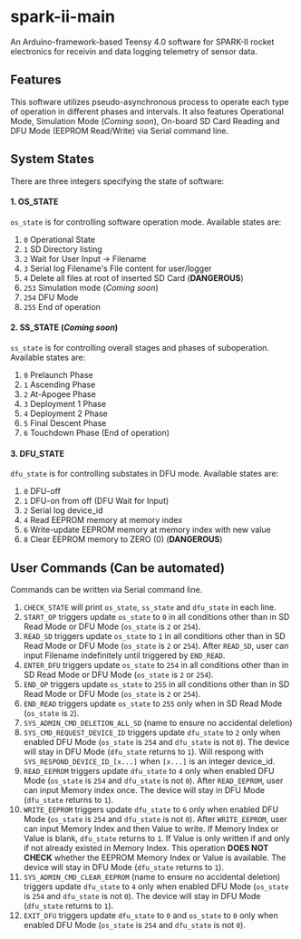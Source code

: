 # spark-ii-main
An Arduino-framework-based Teensy 4.0 software for SPARK-II rocket electronics for receivin and data logging telemetry of sensor data.

## Features
This software utilizes pseudo-asynchronous process to operate each type of operation in different phases and intervals. It also features Operational Mode, Simulation Mode (*Coming soon*), On-board SD Card Reading and DFU Mode (EEPROM Read/Write) via Serial command line.

## System States
There are three integers specifying the state of software:

#### 1. OS_STATE
`os_state` is for controlling software operation mode. Available states are:
1. `0` Operational State
2. `1` SD Directory listing
3. `2` Wait for User Input -> Filename
4. `3` Serial log Filename's File content for user/logger
5. `4` Delete all files at root of inserted SD Card (**DANGEROUS**)
6. `253` Simulation mode (*Coming soon*)
7. `254` DFU Mode
8. `255` End of operation

#### 2. SS_STATE (*Coming soon*)
`ss_state` is for controlling overall stages and phases of suboperation. Available states are:
1. `0` Prelaunch Phase
2. `1` Ascending Phase
3. `2` At-Apogee Phase
4. `3` Deployment 1 Phase
5. `4` Deployment 2 Phase
6. `5` Final Descent Phase
7. `6` Touchdown Phase (End of operation)

#### 3. DFU_STATE
`dfu_state` is for controlling substates in DFU mode. Available states are:
1. `0` DFU-off
2. `1` DFU-on from off (DFU Wait for Input)
3. `2` Serial log device_id
4. `4` Read EEPROM memory at memory index
5. `6` Write-update EEPROM memory at memory index with new value
6. `8` Clear EEPROM memory to ZERO (0) (**DANGEROUS**)

## User Commands (Can be automated)
Commands can be written via Serial command line.
1. `CHECK_STATE` will print `os_state`, `ss_state` and `dfu_state` in each line.
2. `START_OP` triggers update `os_state` to `0` in all conditions other than in SD Read Mode or DFU Mode (`os_state` is `2` or `254`).
3. `READ_SD` triggers update `os_state` to `1` in all conditions other than in SD Read Mode or DFU Mode (`os_state` is `2` or `254`). After `READ_SD`, user can input Filename indefinitely until triggered by `END_READ`.
4. `ENTER_DFU` triggers update `os_state` to `254` in all conditions other than in SD Read Mode or DFU Mode (`os_state` is `2` or `254`).
5. `END_OP` triggers update `os_state` to `255` in all conditions other than in SD Read Mode or DFU Mode (`os_state` is `2` or `254`).
6. `END_READ` triggers update `os_state` to `255` only when in SD Read Mode (`os_state` is `2`).
7. `SYS_ADMIN_CMD_DELETION_ALL_SD` (name to ensure no accidental deletion)
8. `SYS_CMD_REQUEST_DEVICE_ID` triggers update `dfu_state` to `2` only when enabled DFU Mode (`os_state` is `254` and `dfu_state` is not `0`). The device will stay in DFU Mode (`dfu_state` returns to `1`). Will respong with `SYS_RESPOND_DEVICE_ID_[x...]` when `[x...]` is an integer device_id.
9. `READ_EEPROM` triggers update `dfu_state` to `4` only when enabled DFU Mode (`os_state` is `254` and `dfu_state` is not `0`). After `READ_EEPROM`, user can input Memory index once. The device will stay in DFU Mode (`dfu_state` returns to `1`).
10. `WRITE_EEPROM` triggers update `dfu_state` to `6` only when enabled DFU Mode (`os_state` is `254` and `dfu_state` is not `0`). After `WRITE_EEPROM`, user can input Memory Index and then Value to write. If Memory Index or Value is blank, `dfu_state` returns to `1`. If Value is only written if and only if not already existed in Memory Index. This operation **DOES NOT CHECK** whether the EEPROM Memory Index or Value is available. The device will stay in DFU Mode (`dfu_state` returns to `1`).
11. `SYS_ADMIN_CMD_CLEAR_EEPROM` (name to ensure no accidental deletion) triggers update `dfu_state` to `4` only when enabled DFU Mode (`os_state` is `254` and `dfu_state` is not `0`). The device will stay in DFU Mode (`dfu_state` returns to `1`).
12. `EXIT_DFU` triggers update `dfu_state` to `0` and `os_state` to `0` only when enabled DFU Mode (`os_state` is `254` and `dfu_state` is not `0`).
